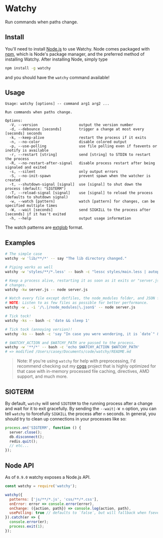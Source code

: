 # Watchy

Run commands when paths change.

## Install

You'll need to install [Node.js] to use Watchy. Node comes packaged with [npm],
which is Node's package manager, and the preferred method of installing Watchy.
After installing Node, simply type

```bash
npm install -g watchy
```

and you should have the `watchy` command available!

## Usage

```
Usage: watchy [options] -- command arg1 arg2 ...

Run commands when paths change.

Options:
  -V, --version                   output the version number
  -d, --debounce [seconds]        trigger a change at most every [seconds] seconds
  -k, --keep-alive                restart the process if it exits
  -n, --no-color                  disable colored output
  -p, --use-polling               use file polling even if fsevents or inotify is available
  -r, --restart [string]          send [string] to STDIN to restart the process
  -R, --no-restart-after-signal   disable process restart after being signaled and exited
  -s, --silent                    only output errors
  -S, --no-init-spawn             prevent spawn when the watcher is created
  -t, --shutdown-signal [signal]  use [signal] to shut down the process (default: "SIGTERM")
  -T, --reload-signal [signal]    use [signal] to reload the process (defaults to shutdown signal)
  -w, --watch [pattern]           watch [pattern] for changes, can be specified multiple times
  -W, --wait [seconds]            send SIGKILL to the process after [seconds] if it has't exited
  -h, --help                      output usage information
```

The watch patterns are [extglob] format.

## Examples

```bash
# The simple case
watchy -w 'lib/**/*' -- say "The lib directory changed."

# Piping works as well
watchy -w 'styles/**/*.less' -- bash -c "lessc styles/main.less | autoprefixer -o .tmp/styles/main.css"

# Keep a process alive, restarting it as soon as it exits or "server.js"
# changes.
watchy -kw server.js -- node server.js

# Watch every file except dotfiles, the node_modules folder, and JSON files.
# NOTE: Listen to as few files as possible for better performance.
watchy -w . -i '/\.|/node_modules|\.json$' -- node server.js

# Tick tock!
watchy -ks -- bash -c 'date && sleep 1'

# Tick tock (annoying version)!
watchy -ks -- bash -c 'say "In case you were wondering, it is `date`" && sleep 5'

# $WATCHY_ACTION and $WATCHY_PATH are passed to the process.
watchy -w '**/*' -- bash -c 'echo $WATCHY_ACTION $WATCHY_PATH'
# => modified /Users/casey/Documents/code/watchy/README.md
```

> Note: If you're using `watchy` for help with preprocessing, I'd recommend
> checking out my [cogs] project that is highly optimized for that case with
> in-memory processed file caching, directives, AMD support, and much more.

## SIGTERM

By default, `watchy` will send `SIGTERM` to the running process after a change
and wait for it to exit gracefully. By sending the `--wait|-W n` option, you can
tell `watchy` to forcefully `SIGKILL` the process after `n` seconds. In general,
you should try to clean up connections in your processes like so:

```js
process.on('SIGTERM', function () {
  server.close();
  db.disconnect();
  redis.quit();
  // etc...
});
```

## Node API

As of `0.9.0` watchy exposes a Node.js API.

```js
const watchy = require('watchy');

watchy({
  patterns: ['js/**/*.js', 'css/**/*.css'],
  onError: error => console.error(error),
  onChange: ({action, path}) => console.log(action, path),
  usePolling: true // defaults to `false`, but will fallback when fsevents are not available
}).catch(er => {
  console.error(er);
  process.exit(1);
});
```

[cogs]: https://github.com/caseywebdev/cogs
[extglob]: http://www.linuxjournal.com/content/bash-extended-globbing
[Node.js]: http://nodejs.org
[npm]: https://www.npmjs.org
